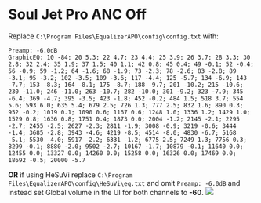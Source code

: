 # Soul Jet Pro ANC Off
Replace `C:\Program Files\EqualizerAPO\config\config.txt` with:
```
Preamp: -6.0dB
GraphicEQ: 10 -84; 20 5.3; 22 4.7; 23 4.4; 25 3.9; 26 3.7; 28 3.3; 30 2.8; 32 2.4; 35 1.9; 37 1.5; 40 1.1; 42 0.8; 45 0.4; 49 -0.1; 52 -0.4; 56 -0.9; 59 -1.2; 64 -1.6; 68 -1.9; 73 -2.3; 78 -2.6; 83 -2.8; 89 -3.1; 95 -3.2; 102 -3.5; 109 -3.6; 117 -4.4; 125 -5.7; 134 -6.9; 143 -7.7; 153 -8.3; 164 -8.1; 175 -8.7; 188 -9.7; 201 -10.2; 215 -10.6; 230 -11.0; 246 -11.0; 263 -10.7; 282 -10.0; 301 -9.2; 323 -7.9; 345 -6.4; 369 -4.7; 395 -3.5; 423 -1.8; 452 -0.2; 484 1.5; 518 3.7; 554 5.6; 593 6.0; 635 5.4; 679 2.5; 726 1.3; 777 2.5; 832 1.6; 890 0.3; 952 -0.2; 1019 0.1; 1090 0.6; 1167 0.6; 1248 1.0; 1336 1.2; 1429 1.0; 1529 0.8; 1636 0.8; 1751 0.4; 1873 0.0; 2004 -1.2; 2145 -2.1; 2295 -2.7; 2455 -2.5; 2627 -2.3; 2811 -1.9; 3008 -0.9; 3219 -0.6; 3444 -1.4; 3685 -2.8; 3943 -4.6; 4219 -8.5; 4514 -8.0; 4830 -6.7; 5168 -5.1; 5530 -4.0; 5917 -2.2; 6331 -1.2; 6775 2.5; 7249 1.3; 7756 0.3; 8299 -0.1; 8880 -2.0; 9502 -2.7; 10167 -1.7; 10879 -0.1; 11640 0.0; 12455 0.0; 13327 0.0; 14260 0.0; 15258 0.0; 16326 0.0; 17469 0.0; 18692 -0.5; 20000 -5.7
```
**OR** if using HeSuVi replace `C:\Program Files\EqualizerAPO\config\HeSuVi\eq.txt` and omit `Preamp: -6.0dB` and instead set Global volume in the UI for both channels to **-60**.
![](https://raw.githubusercontent.com/jaakkopasanen/AutoEq/master/results/SBAF-Serious/innerfidelity/onear/Soul%20Jet%20Pro%20ANC%20Off/Soul%20Jet%20Pro%20ANC%20Off.png)